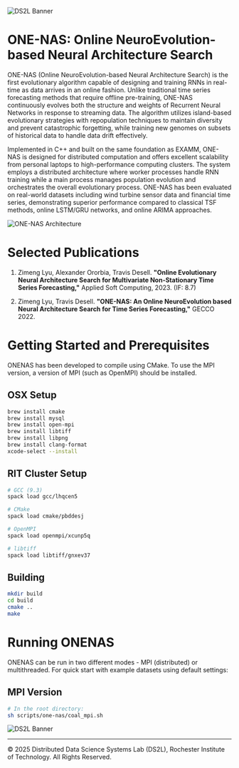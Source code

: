![DS2L Banner](images/lab_logo_banner.png)

# ONE-NAS: Online NeuroEvolution-based Neural Architecture Search

ONE-NAS (Online NeuroEvolution-based Neural Architecture Search) is the first evolutionary algorithm capable of designing and training RNNs in real-time as data arrives in an online fashion. Unlike traditional time series forecasting methods that require offline pre-training, ONE-NAS continuously evolves both the structure and weights of Recurrent Neural Networks in response to streaming data. The algorithm utilizes island-based evolutionary strategies with repopulation techniques to maintain diversity and prevent catastrophic forgetting, while training new genomes on subsets of historical data to handle data drift effectively.

Implemented in C++ and built on the same foundation as EXAMM, ONE-NAS is designed for distributed computation and offers excellent scalability from personal laptops to high-performance computing clusters. The system employs a distributed architecture where worker processes handle RNN training while a main process manages population evolution and orchestrates the overall evolutionary process. ONE-NAS has been evaluated on real-world datasets including wind turbine sensor data and financial time series, demonstrating superior performance compared to classical TSF methods, online LSTM/GRU networks, and online ARIMA approaches.

![ONE-NAS Architecture](images/onenas.png)

# Selected Publications

1. Zimeng Lyu, Alexander Ororbia, Travis Desell. **"Online Evolutionary Neural Architecture Search for Multivariate Non-Stationary Time Series Forecasting,"** Applied Soft Computing, 2023. (IF: 8.7)

2. Zimeng Lyu, Travis Desell. **"ONE-NAS: An Online NeuroEvolution based Neural Architecture Search for Time Series Forecasting,"** GECCO 2022.





# Getting Started and Prerequisites

ONENAS has been developed to compile using CMake. To use the MPI version, a version of MPI (such as OpenMPI) should be installed.

## OSX Setup
```bash
brew install cmake
brew install mysql
brew install open-mpi
brew install libtiff
brew install libpng
brew install clang-format
xcode-select --install
```

## RIT Cluster Setup
```bash
# GCC (9.3)
spack load gcc/lhqcen5

# CMake
spack load cmake/pbddesj

# OpenMPI
spack load openmpi/xcunp5q

# libtiff
spack load libtiff/gnxev37
```

## Building
```bash
mkdir build
cd build
cmake ..
make
```

# Running ONENAS

ONENAS can be run in two different modes - MPI (distributed) or multithreaded. For quick start with example datasets using default settings:

## MPI Version
```bash
# In the root directory:
sh scripts/one-nas/coal_mpi.sh
```


![DS2L Banner](images/lab_logo_banner.png)

---
© 2025 Distributed Data Science Systems Lab (DS2L), Rochester Institute of Technology. All Rights Reserved.

